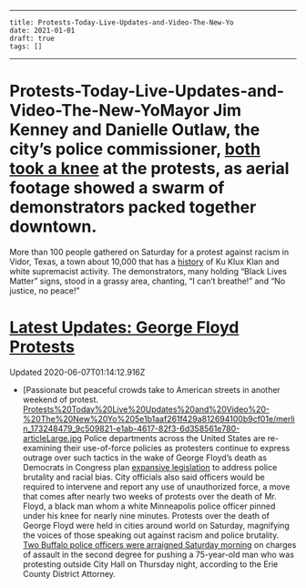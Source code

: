
---
    title: Protests-Today-Live-Updates-and-Video-The-New-Yo
    date: 2021-01-01    
    draft: true
    tags: []
---
# Protests-Today-Live-Updates-and-Video-The-New-YoMayor Jim Kenney and Danielle Outlaw, the city’s police commissioner, [both](https://twitter.com/AlexHolleyFOX29/status/1269355512317050880?s=20) [took a knee](https://twitter.com/PhillyMayor/status/1269353967596777472?s=20) at the protests, as aerial footage showed a swarm of demonstrators packed together downtown.
More than 100 people gathered on Saturday for a protest against racism in Vidor, Texas, a town about 10,000 that has a [history](https://www.cnn.com/2006/US/12/08/oppenheim.sundown.town/) of Ku Klux Klan and white supremacist activity.
The demonstrators, many holding “Black Lives Matter” signs, stood in a grassy area, chanting, “I can’t breathe!” and “No justice, no peace!”
# [Latest Updates: George Floyd Protests](https://www.nytimes.com/2020/06/06/us/protests-today-police-george-floyd.html?action=click&pgtype=Article&state=default&module=styln-george-floyd&region=MAIN_CONTENT_1&context=storylines_live_updates)
Updated 2020-06-07T01:14:12.916Z
- [Passionate but peaceful crowds take to American streets in another weekend of protest.
[Protests%20Today%20Live%20Updates%20and%20Video%20-%20The%20New%20Yo%205e1b1aaf261f429a812694100b9cf01e/merlin_173248479_9c509821-e1ab-4617-82f3-6d358561e780-articleLarge.jpg](Protests%20Today%20Live%20Updates%20and%20Video%20-%20The%20New%20Yo%205e1b1aaf261f429a812694100b9cf01e/merlin_173248479_9c509821-e1ab-4617-82f3-6d358561e780-articleLarge.jpg)
Police departments across the United States are re-examining their use-of-force policies as protesters continue to express outrage over such tactics in the wake of George Floyd’s death as Democrats in Congress plan [expansive legislation](https://www.nytimes.com/2020/06/06/us/politics/democrats-police-misconduct-racial-bias.html) to address police brutality and racial bias.
City officials also said officers would be required to intervene and report any use of unauthorized force, a move that comes after nearly two weeks of protests over the death of Mr. Floyd, a black man whom a white Minneapolis police officer pinned under his knee for nearly nine minutes.
Protests over the death of George Floyd were held in cities around world on Saturday, magnifying the voices of those speaking out against racism and police brutality.
[Two Buffalo police officers were arraigned Saturday morning](https://www.nytimes.com/2020/06/06/nyregion/Buffalo-police-charged.html) on charges of assault in the second degree for pushing a 75-year-old man who was protesting outside City Hall on Thursday night, according to the Erie County District Attorney.
